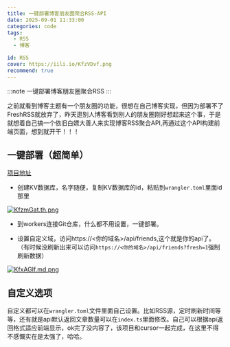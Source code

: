 ```yaml
---
title: 一键部署博客朋友圈聚合RSS-API
date: 2025-09-01 11:33:00
categories: code
tags:
  - RSS
  - 博客

id: RSS
cover: https://iili.io/KfzVDvf.png
recommend: true
---
```


:::note
一键部署博客朋友圈聚合RSS
:::

之前就看到博客主题有一个朋友圈的功能，很想在自己博客实现，但因为部署不了FreshRSS就放弃了，昨天逛别人博客看到别人的朋友圈刚好想起来这个事，于是就想着自己搞一个依旧白嫖大善人来实现博客RSS聚合API,再通过这个API构建前端页面，想到就开干！！！

## 一键部署（超简单）

[项目地址](https://github.com/gdydg/cf-rss-aggregator)

- 创建KV数据库，名字随便，复制KV数据库的id，粘贴到`wrangler.toml`里面id那里

[![KfzmGat.th.png](https://iili.io/KfzmGat.th.png)](https://freeimage.host/i/KfzmGat)


- 到workers连接Git仓库，什么都不用设置，一键部署。

- 设置自定义域，访问https://<你的域名>/api/friends,这个就是你的api了。（有时候没刷新出来可以访问`https://<你的域名>/api/friends?fresh=1`强制刷新数据）

[![KfxAGIf.md.png](https://iili.io/KfxAGIf.md.png)](https://freeimage.host/i/KfxAGIf)

## 自定义选项

自定义都可以在`wrangler.toml`文件里面自己设置。比如RSS源，定时刷新时间等等，还有就是api默认返回文章数量可以在`index.ts`里面修改。自己可以根据api返回格式适应前端显示，ok完了没内容了，该项目和cursor一起完成，在这里不得不感慨实在是太强了，哈哈。

